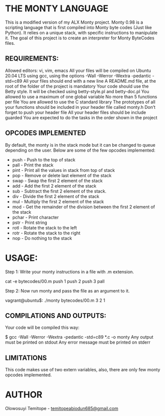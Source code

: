 # THE MONTY LANGUAGE

This is a modified version of my ALX Monty project. Monty 0.98 is a scripting language that is first compiled into Monty byte codes (Just like Python). It relies on a unique stack, with specific instructions to manipulate it. The goal of this project is to create an interpreter for Monty ByteCodes files.

## REQUIREMENTS:

Allowed editors: vi, vim, emacs
All your files will be compiled on Ubuntu 20.04 LTS using gcc, using the options -Wall -Werror -Wextra -pedantic -std=c89
All your files should end with a new line
A README.md file, at the root of the folder of the project is mandatory
Your code should use the Betty style. It will be checked using betty-style.pl and betty-doc.pl
You allowed to use a maximum of one global variable
No more than 5 functions per file
You are allowed to use the C standard library
The prototypes of all your functions should be included in your header file called monty.h
Don’t forget to push your header file
All your header files should be include guarded
You are expected to do the tasks in the order shown in the project

## OPCODES IMPLEMENTED
By default, the monty is in the stack mode but it can be changed to queue depending on the user. Below are some of the few opcodes implemented:

* push - Push to the top of stack
* pall - Print the stack
* pint - Print all the values in stack from top of stack
* pop - Remove or delete last element of the stack
* swap - Swap the first 2 element of the stack
* add - Add the first 2 element of the stack
* sub - Subtract the first 2 element of the stack.
* div - Divide the first 2 element of the stack
* mul - Multiply the first 2 element of the stack
* mod - Get the remainder of the division between the first 2 element of the stack
* pchar - Print character
* pstr - Print string
* rotl - Rotate the stack to the left
* rotr - Rotate the stack to the right
* nop - Do nothing to the stack

# USAGE:
Step 1: Write your monty instructions in a file with .m extension.
 
cat -e bytecodes/00.m
push 1
push 2
push 3
pall

Step 2: Now run monty and pass the file as an argument to it.

vagrant@ubuntu$: ./monty bytecodes/00.m
3
2
1

## COMPILATIONS AND OUTPUTS:
Your code will be compiled this way:

$ gcc -Wall -Werror -Wextra -pedantic -std=c89 *.c -o monty
Any output must be printed on stdout
Any error message must be printed on stderr

## LIMITATIONS
This code makes use of two extern variables, also, there are only few monty opcodes implemented.

# AUTHOR
Olowosuyi Temitope - temitopeabiodun685@gmail.com
